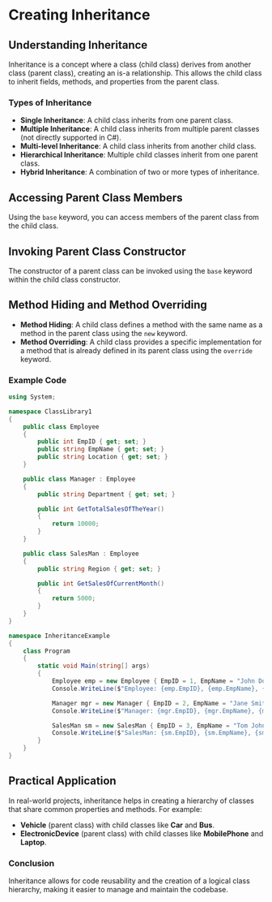 
# Creating Inheritance

## Understanding Inheritance
Inheritance is a concept where a class (child class) derives from another class (parent class), creating an is-a relationship. This allows the child class to inherit fields, methods, and properties from the parent class.

### Types of Inheritance
- **Single Inheritance**: A child class inherits from one parent class.
- **Multiple Inheritance**: A child class inherits from multiple parent classes (not directly supported in C#).
- **Multi-level Inheritance**: A child class inherits from another child class.
- **Hierarchical Inheritance**: Multiple child classes inherit from one parent class.
- **Hybrid Inheritance**: A combination of two or more types of inheritance.

## Accessing Parent Class Members
Using the `base` keyword, you can access members of the parent class from the child class.

## Invoking Parent Class Constructor
The constructor of a parent class can be invoked using the `base` keyword within the child class constructor.

## Method Hiding and Method Overriding
- **Method Hiding**: A child class defines a method with the same name as a method in the parent class using the `new` keyword.
- **Method Overriding**: A child class provides a specific implementation for a method that is already defined in its parent class using the `override` keyword.

### Example Code

```csharp
using System;

namespace ClassLibrary1
{
    public class Employee
    {
        public int EmpID { get; set; }
        public string EmpName { get; set; }
        public string Location { get; set; }
    }

    public class Manager : Employee
    {
        public string Department { get; set; }

        public int GetTotalSalesOfTheYear()
        {
            return 10000;
        }
    }

    public class SalesMan : Employee
    {
        public string Region { get; set; }

        public int GetSalesOfCurrentMonth()
        {
            return 5000;
        }
    }
}

namespace InheritanceExample
{
    class Program
    {
        static void Main(string[] args)
        {
            Employee emp = new Employee { EmpID = 1, EmpName = "John Doe", Location = "New York" };
            Console.WriteLine($"Employee: {emp.EmpID}, {emp.EmpName}, {emp.Location}");

            Manager mgr = new Manager { EmpID = 2, EmpName = "Jane Smith", Location = "Los Angeles", Department = "Sales" };
            Console.WriteLine($"Manager: {mgr.EmpID}, {mgr.EmpName}, {mgr.Location}, {mgr.Department}, Total Sales: {mgr.GetTotalSalesOfTheYear()}");

            SalesMan sm = new SalesMan { EmpID = 3, EmpName = "Tom Johnson", Location = "Chicago", Region = "North" };
            Console.WriteLine($"SalesMan: {sm.EmpID}, {sm.EmpName}, {sm.Location}, {sm.Region}, Sales of Current Month: {sm.GetSalesOfCurrentMonth()}");
        }
    }
}
```

## Practical Application
In real-world projects, inheritance helps in creating a hierarchy of classes that share common properties and methods. For example:
- **Vehicle** (parent class) with child classes like **Car** and **Bus**.
- **ElectronicDevice** (parent class) with child classes like **MobilePhone** and **Laptop**.

### Conclusion
Inheritance allows for code reusability and the creation of a logical class hierarchy, making it easier to manage and maintain the codebase.
